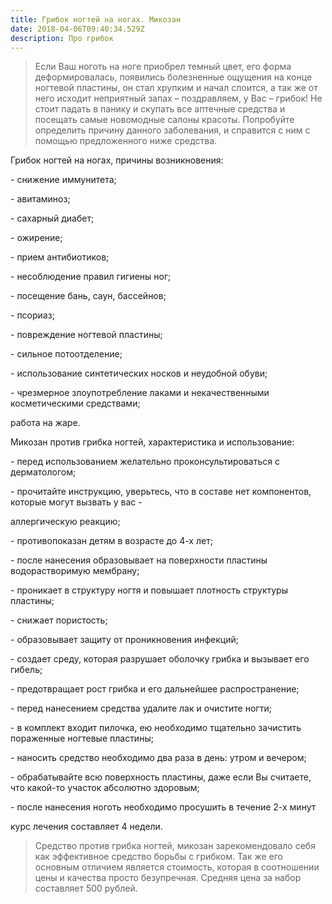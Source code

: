 ```yaml
---
title: Грибок ногтей на ногах. Микозан
date: 2018-04-06T09:40:34.529Z
description: Про грибок
---
```

> Если Ваш ноготь на ноге приобрел темный цвет, его форма деформировалась, появились болезненные ощущения на конце ногтевой пластины, он стал хрупким и начал слоится, а так же от него исходит неприятный запах – поздравляем, у Вас – грибок! Не стоит падать в панику и скупать все аптечные средства и посещать самые новомодные салоны красоты. Попробуйте определить причину данного заболевания, и справится с ним с помощью предложенного ниже средства.

 Грибок ногтей на ногах, причины возникновения:

\- снижение иммунитета;

\- авитаминоз;

\- сахарный диабет;

\- ожирение;

\- прием антибиотиков;

\- несоблюдение правил гигиены ног;

\- посещение бань, саун, бассейнов;

\- псориаз;

\- повреждение ногтевой пластины;

\- сильное потоотделение;

\- использование синтетических носков и неудобной обуви;

\- чрезмерное злоупотребление лаками и некачественными косметическими средствами;

 работа на жаре.

 Микозан против грибка ногтей, характеристика и использование:

\- перед использованием желательно проконсультироваться с дерматологом;

\- прочитайте инструкцию, уверьтесь, что в составе нет компонентов, которые могут вызвать у вас -

 аллергическую реакцию;

\- противопоказан детям в возрасте до 4-х лет;

\- после нанесения образовывает на поверхности пластины водорастворимую мембрану;

\- проникает в структуру ногтя и повышает плотность структуры пластины;

\- снижает пористость;

\- образовывает защиту от проникновения инфекций;

\- создает среду, которая разрушает оболочку грибка и вызывает его гибель;

\- предотвращает рост грибка и его дальнейшее распространение;

\- перед нанесением средства удалите лак и очистите ногти;

\- в комплект входит пилочка, ею необходимо тщательно зачистить пораженные ногтевые пластины;

\- наносить средство необходимо два раза в день: утром и вечером;

\- обрабатывайте всю поверхность пластины, даже если Вы считаете, что какой-то участок абсолютно здоровым;

\- после нанесения ноготь необходимо просушить в течение 2-х минут

 курс лечения составляет 4 недели.

>  Средство против грибка ногтей, микозан зарекомендовало себя как эффективное средство борьбы с грибком. Так же его основным отличием является стоимость, которая в соотношении цены и качества просто безупречная. Средняя цена за набор составляет 500 рублей.
